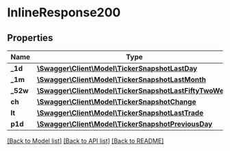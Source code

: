 # InlineResponse200

## Properties
Name | Type | Description | Notes
------------ | ------------- | ------------- | -------------
**_1d** | [**\Swagger\Client\Model\TickerSnapshotLastDay**](TickerSnapshotLastDay.md) |  | 
**_1m** | [**\Swagger\Client\Model\TickerSnapshotLastMonth**](TickerSnapshotLastMonth.md) |  | 
**_52w** | [**\Swagger\Client\Model\TickerSnapshotLastFiftyTwoWeek**](TickerSnapshotLastFiftyTwoWeek.md) |  | 
**ch** | [**\Swagger\Client\Model\TickerSnapshotChange**](TickerSnapshotChange.md) |  | 
**lt** | [**\Swagger\Client\Model\TickerSnapshotLastTrade**](TickerSnapshotLastTrade.md) |  | 
**p1d** | [**\Swagger\Client\Model\TickerSnapshotPreviousDay**](TickerSnapshotPreviousDay.md) |  | 

[[Back to Model list]](../../README.md#documentation-for-models) [[Back to API list]](../../README.md#documentation-for-api-endpoints) [[Back to README]](../../README.md)

